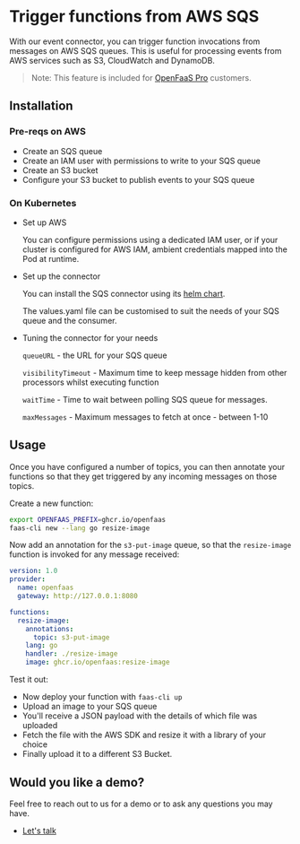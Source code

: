 # Trigger functions from AWS SQS

With our event connector, you can trigger function invocations from messages on AWS SQS queues. This is useful for processing events from AWS services such as S3, CloudWatch and DynamoDB.

> Note: This feature is included for [OpenFaaS Pro](https://openfaas.com/support/) customers.

## Installation

### Pre-reqs on AWS

* Create an SQS queue
* Create an IAM user with permissions to write to your SQS queue
* Create an S3 bucket
* Configure your S3 bucket to publish events to your SQS queue

### On Kubernetes

* Set up AWS

    You can configure permissions using a dedicated IAM user, or if your cluster is configured for AWS IAM, ambient credentials mapped into the Pod at runtime.

* Set up the connector

    You can install the SQS connector using its [helm chart](https://github.com/openfaas/faas-netes/tree/master/chart/sqs-connector).

    The values.yaml file can be customised to suit the needs of your SQS queue and the consumer.

* Tuning the connector for your needs

    `queueURL` - the URL for your SQS queue

    `visibilityTimeout` - Maximum time to keep message hidden from other processors whilst executing function

    `waitTime` - Time to wait between polling SQS queue for messages.

    `maxMessages` - Maximum messages to fetch at once - between 1-10


## Usage

Once you have configured a number of topics, you can then annotate your functions so that they get triggered by any incoming messages on those topics.

Create a new function:

```bash
export OPENFAAS_PREFIX=ghcr.io/openfaas
faas-cli new --lang go resize-image
```

Now add an annotation for the `s3-put-image` queue, so that the `resize-image` function is invoked for any message received:

```yaml
version: 1.0
provider:
  name: openfaas
  gateway: http://127.0.0.1:8080

functions:
  resize-image:
    annotations:
      topic: s3-put-image
    lang: go
    handler: ./resize-image
    image: ghcr.io/openfaas:resize-image
```

Test it out:

* Now deploy your function with `faas-cli up`
* Upload an image to your SQS queue
* You'll receive a JSON payload with the details of which file was uploaded
* Fetch the file with the AWS SDK and resize it with a library of your choice
* Finally upload it to a different S3 Bucket.

## Would you like a demo?

Feel free to reach out to us for a demo or to ask any questions you may have.

* [Let's talk](https://openfaas.com/support/)
